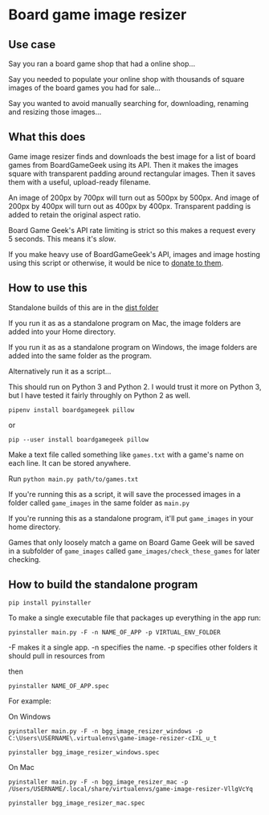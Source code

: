 # Board game image resizer

## Use case

Say you ran a board game shop that had a online shop...

Say you needed to populate your online shop with thousands of square images of the board games you had for sale...

Say you wanted to avoid manually searching for, downloading, renaming and resizing those images...

## What this does

Game image resizer finds and downloads the best image for a list of board games from BoardGameGeek using its API. Then it makes the images square with transparent padding around rectangular images. Then it saves them with a useful, upload-ready filename.

An image of 200px by 700px will turn out as 500px by 500px. And image of 200px by 400px will turn out as 400px by 400px. Transparent padding is added to retain the original aspect ratio.

Board Game Geek's API rate limiting is strict so this makes a request every 5 seconds. This means it's *slow*.

If you make heavy use of BoardGameGeek's API, images and image hosting using this script or otherwise, it would be nice to [donate to them](https://boardgamegeek.com/support).

## How to use this

Standalone builds of this are in the [dist folder](https://github.com/edjw/game-image-resizer/tree/master/dist)

If you run it as as a standalone program on Mac, the image folders are added into your Home directory.

If you run it as as a standalone program on Windows, the image folders are added into the same folder as the program.

Alternatively run it as a script...

This should run on Python 3 and Python 2. I would trust it more on Python 3, but I have tested it fairly throughly on Python 2 as well.

`pipenv install boardgamegeek pillow`

or

`pip --user install boardgamegeek pillow`

Make a text file called something like `games.txt` with a game's name on each line. It can be stored anywhere.

Run `python main.py path/to/games.txt`

If you're running this as a script, it will save the processed images in a folder called `game_images` in the same folder as `main.py`

If you're running this as a standalone program, it'll put `game_images` in your home directory.

Games that only loosely match a game on Board Game Geek will be saved in a subfolder of `game_images` called `game_images/check_these_games` for later checking.

## How to build the standalone program

`pip install pyinstaller`

To make a single executable file that packages up everything in the app run:

`pyinstaller main.py -F -n NAME_OF_APP -p VIRTUAL_ENV_FOLDER`

-F makes it a single app. -n specifies the name. -p specifies other folders it should pull in resources from

then

`pyinstaller NAME_OF_APP.spec`


For example:

On Windows

`pyinstaller main.py -F -n bgg_image_resizer_windows -p C:\Users\USERNAME\.virtualenvs\game-image-resizer-cIXL_u_t`

`pyinstaller bgg_image_resizer_windows.spec`

On Mac

`pyinstaller main.py -F -n bgg_image_resizer_mac -p /Users/USERNAME/.local/share/virtualenvs/game-image-resizer-VllgVcYq`

`pyinstaller bgg_image_resizer_mac.spec`
